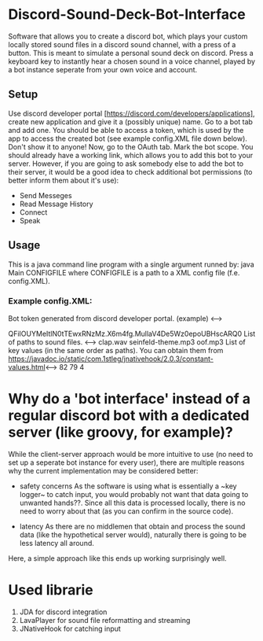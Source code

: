 # Discord-Sound-Deck-Bot-Interface
Software that allows you to create a discord bot, which plays your custom locally stored sound files in a discord sound channel, with a press of a button.
This is meant to simulate a personal sound deck on discord. Press a keyboard key to instantly hear a chosen sound in a voice channel, played by a bot instance seperate from your own voice and account.

## Setup
Use discord developer portal [https://discord.com/developers/applications], create new application and give it a (possibly unique) name. Go to a bot tab and add one. You should be able to access a token, which is used by the app to access the created bot (see example config.XML file down below). Don't show it to anyone! Now, go to the OAuth tab. Mark the bot scope. You should already have a working link, which allows you to add this bot to your server. However, if you are going to ask somebody else to add the bot to their server, it would be a good idea to check additional bot permissions (to better inform them about it's use):
- Send Messeges
- Read Message History
- Connect
- Speak

## Usage
This is a java command line program with a single argument runned by:
	java Main CONFIGFILE
where CONFIGFILE is a path to a XML config file (f.e. config.XML).

### Example config.XML:

<?xml version="1.0" encoding="ISO-8859-1" ?>
<configuration>

<!--> Bot token generated from discord developer portal. (example) <-->
<token>QFiIOUYMeItlN0tTEwxRNzMz.X6m4fg.MullaV4De5Wz0epoUBHscARQ0</token>
<paths>
    <!--> List of paths to sound files. <-->
    <path>clap.wav</path>
    <path>seinfeld-theme.mp3</path>
    <path>oof.mp3</path>
</paths>
<keys>
    <!--> List of key values (in the same order as paths). You can obtain them from https://javadoc.io/static/com.1stleg/jnativehook/2.0.3/constant-values.html<-->
    <key>82</key>
    <key>79</key>
    <key>4</key>
</keys>
</configuration>

# Why do a 'bot interface' instead of a regular discord bot with a dedicated server (like groovy, for example)?

While the client-server approach would be more intuitive to use (no need to set up a seperate bot instance for every user), there are multiple reasons why the current implementation may be considered better:

- safety concerns
	As the software is using what is essentially a ~key logger~ to catch input, you would probably not want that data going to unwanted hands??. Since all this data is processed locally, there is no need to worry about that (as you can confirm in the source code).
	
- latency
	As there are no middlemen that obtain and process the sound data (like the hypothetical server would), naturally there is going to be less latency all around.

Here, a simple approach like this ends up working surprisingly well.

# Used librarie
1. JDA for discord integration
2. LavaPlayer for sound file reformatting and streaming
3. JNativeHook for catching input 

 
